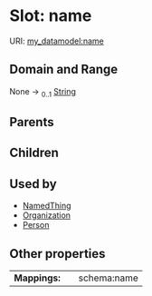 
# Slot: name




URI: [my_datamodel:name](https://w3id.org/my_org/my_datamodelname)


## Domain and Range

None &#8594;  <sub>0..1</sub> [String](types/String.md)

## Parents


## Children


## Used by

 * [NamedThing](NamedThing.md)
 * [Organization](Organization.md)
 * [Person](Person.md)

## Other properties

|  |  |  |
| --- | --- | --- |
| **Mappings:** | | schema:name |

